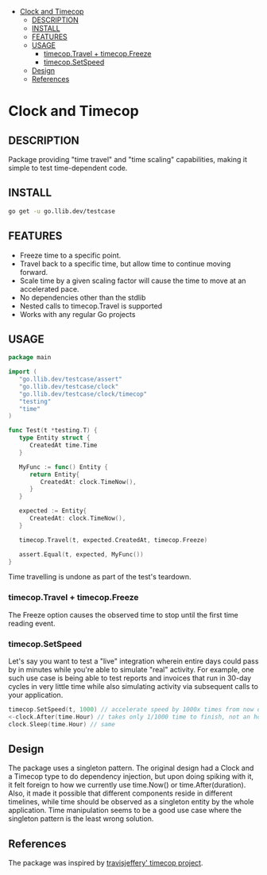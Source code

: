 <!-- START doctoc generated TOC please keep comment here to allow auto update -->
<!-- DON'T EDIT THIS SECTION, INSTEAD RE-RUN doctoc TO UPDATE -->

- [Clock and Timecop](#clock-and-timecop)
  - [DESCRIPTION](#description)
  - [INSTALL](#install)
  - [FEATURES](#features)
  - [USAGE](#usage)
    - [timecop.Travel + timecop.Freeze](#timecoptravel--timecopfreeze)
    - [timecop.SetSpeed](#timecopsetspeed)
  - [Design](#design)
  - [References](#references)

<!-- END doctoc generated TOC please keep comment here to allow auto update -->

# Clock and Timecop

## DESCRIPTION

Package providing "time travel" and "time scaling" capabilities,
making it simple to test time-dependent code.

## INSTALL

```sh
go get -u go.llib.dev/testcase
```

## FEATURES

- Freeze time to a specific point.
- Travel back to a specific time, but allow time to continue moving forward.
- Scale time by a given scaling factor will cause the time to move at an accelerated pace.
- No dependencies other than the stdlib
- Nested calls to timecop.Travel is supported
- Works with any regular Go projects

## USAGE

```go
package main

import (
   "go.llib.dev/testcase/assert"
   "go.llib.dev/testcase/clock"
   "go.llib.dev/testcase/clock/timecop"
   "testing"
   "time"
)

func Test(t *testing.T) {
   type Entity struct {
      CreatedAt time.Time
   }

   MyFunc := func() Entity {
      return Entity{
         CreatedAt: clock.TimeNow(),
      }
   }

   expected := Entity{
      CreatedAt: clock.TimeNow(),
   }

   timecop.Travel(t, expected.CreatedAt, timecop.Freeze)

   assert.Equal(t, expected, MyFunc())
}
```

Time travelling is undone as part of the test's teardown.

### timecop.Travel + timecop.Freeze

The Freeze option causes the observed time to stop until the first time reading event.

### timecop.SetSpeed

Let's say you want to test a "live" integration wherein entire days could pass by
in minutes while you're able to simulate "real" activity. For example, one such use case
is being able to test reports and invoices that run in 30-day cycles in very little time while also
simulating activity via subsequent calls to your application.

```go
timecop.SetSpeed(t, 1000) // accelerate speed by 1000x times from now on. 
<-clock.After(time.Hour) // takes only 1/1000 time to finish, not an hour.
clock.Sleep(time.Hour) // same
```

## Design

The package uses a singleton pattern.
The original design had a Clock and a Timecop type to do dependency injection,
but upon doing spiking with it, it felt foreign to how we currently use time.Now() or time.After(duration).
Also, it made it possible that different components reside in different timelines,
while time should be observed as a singleton entity by the whole application.
Time manipulation seems to be a good use case where the singleton pattern is the least wrong solution.

## References

The package was inspired by [travisjeffery' timecop project](https://github.com/travisjeffery/timecop).
